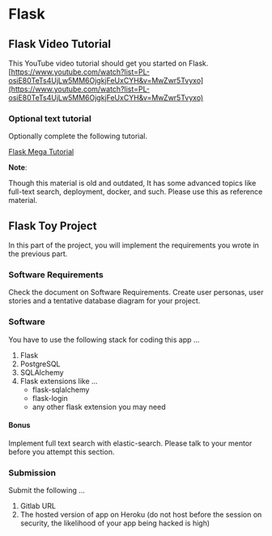 # Flask

## Flask Video Tutorial

This YouTube video tutorial should get you started on Flask.
[https://www.youtube.com/watch?list=PL-osiE80TeTs4UjLw5MM6OjgkjFeUxCYH&v=MwZwr5Tvyxo](https://www.youtube.com/watch?list=PL-osiE80TeTs4UjLw5MM6OjgkjFeUxCYH&v=MwZwr5Tvyxo)

### Optional text tutorial

Optionally complete the following tutorial.

[Flask Mega Tutorial](https://blog.miguelgrinberg.com/post/the-flask-mega-tutorial-part-i-hello-world)

**Note**:

Though this material is old and outdated, It has some advanced topics like full-text search, deployment, docker, and such. Please use this as reference material.

## Flask Toy Project

In this part of the project, you will implement the requirements you wrote in the previous part.

### Software Requirements

Check the document on Software Requirements. Create user personas, user stories and a tentative database diagram for your project.

### Software

You have to use the following stack for coding this app ...
1. Flask
2. PostgreSQL
3. SQLAlchemy
4. Flask extensions like ...
    * flask-sqlalchemy
    * flask-login
    * any other flask extension you may need

#### Bonus
Implement full text search with elastic-search. Please talk to your mentor before you attempt this section.

### Submission
Submit the following ...
1. Gitlab URL
2. The hosted version of app on Heroku (do not host before the session on security, the likelihood of your app being hacked is high)
